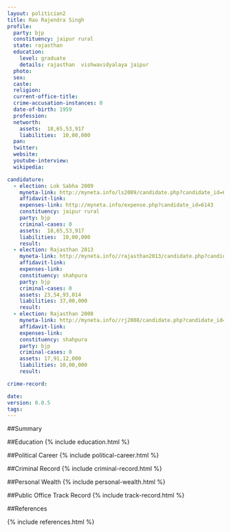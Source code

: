 ```yaml
---
layout: politician2
title: Rao Rajendra Singh
profile: 
  party: bjp
  constituency: jaipur rural
  state: rajasthan
  education: 
    level: graduate
    details: rajasthan  vishwavidyalaya jaipur
  photo: 
  sex: 
  caste: 
  religion: 
  current-office-title: 
  crime-accusation-instances: 0
  date-of-birth: 1959
  profession: 
  networth: 
    assets:  18,65,53,917
    liabilities:  10,00,000
  pan: 
  twitter: 
  website: 
  youtube-interview: 
  wikipedia: 

candidature: 
  - election: Lok Sabha 2009
    myneta-link: http://myneta.info/ls2009/candidate.php?candidate_id=6143
    affidavit-link: 
    expenses-link: http://myneta.info/expense.php?candidate_id=6143
    constituency: jaipur rural 
    party: bjp
    criminal-cases: 0
    assets:  18,65,53,917
    liabilities:  10,00,000
    result:  
  - election: Rajasthan 2013
    myneta-link: http://myneta.info//rajasthan2013/candidate.php?candidate_id=1291
    affidavit-link: 
    expenses-link: 
    constituency: shahpura 
    party: bjp
    criminal-cases: 0
    assets: 23,54,93,014
    liabilities: 37,00,000
    result:  
  - election: Rajasthan 2008
    myneta-link: http://myneta.info//rj2008/candidate.php?candidate_id=215
    affidavit-link: 
    expenses-link: 
    constituency: shahpura 
    party: bjp
    criminal-cases: 0
    assets: 17,91,12,000
    liabilities: 10,00,000
    result:  

crime-record: 

date: 
version: 0.0.5
tags: 
---
```

##Summary


##Education
{% include education.html %}


##Political Career
{% include political-career.html %}


##Criminal Record
{% include criminal-record.html %}


##Personal Wealth
{% include personal-wealth.html %}


##Public Office Track Record
{% include track-record.html %}


##References


{% include references.html %}